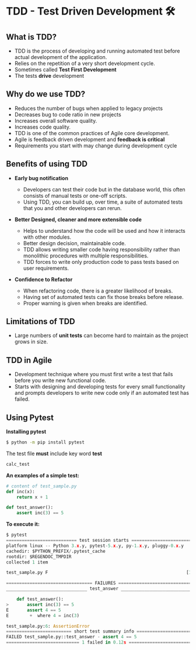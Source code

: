 # TDD - Test Driven Development :hammer_and_wrench:

## What is TDD?
- TDD is the process of developing and running automated test before actual development of the application.
- Relies on the repetition of a very short development cycle.
- Sometimes called **Test First Development**
- The tests **drive** development

## Why do we use TDD?
- Reduces the number of bugs when applied to legacy projects
- Decreases bug to code ratio in new projects
- Increases overall software quality.
- Increases code quality.
- TDD is one of the common practices of Agile core development.
- Agile is feedback driven development and **feedback is critical**
- Requirements you start with may change during development cycle


## Benefits of using TDD
* **Early bug notification**
    - Developers can test their code but in the database world, this often consists of manual tests or one-off scripts.
    - Using TDD, you can build up, over time, a suite of automated tests that you and other developers can rerun.

* **Better Designed, cleaner and more extensible code**
    - Helps to understand how the code will be used and how it interacts with other modules.
    - Better design decision, maintainable code.
    - TDD allows writing smaller code having responsibility rather than monolithic procedures with multiple responsibilities.
    - TDD forces to write only production code to pass tests based on user requirements.

* **Confidence to Refactor**
    - When refactoring code, there is a greater likelihood of breaks.
    - Having set of automated tests can fix those breaks before release.
    - Proper warning is given when breaks are identified.

## Limitations of TDD
- Large numbers of **unit tests** can become hard to maintain as the project grows in size.

## TDD in Agile
- Development technique where you must first write a test that fails before you write new functional code.
- Starts with designing and developing tests for every small functionality and prompts developers to write new code only if an automated test has failed.


## Using Pytest

**Installing pytest**

```bash
$ python -m pip install pytest
```

The test file **must** include key word **test**
```bash
calc_test
```

**An examples of a simple test:**

```python
# content of test_sample.py
def inc(x):
    return x + 1

def test_answer():
    assert inc(3) == 5
```

**To execute it:**

```python
$ pytest
=========================== test session starts ============================
platform linux -- Python 3.x.y, pytest-5.x.y, py-1.x.y, pluggy-0.x.y
cachedir: $PYTHON_PREFIX/.pytest_cache
rootdir: $REGENDOC_TMPDIR
collected 1 item

test_sample.py F                                                     [100%]

================================= FAILURES =================================
_______________________________ test_answer ________________________________

    def test_answer():
>       assert inc(3) == 5
E       assert 4 == 5
E        +  where 4 = inc(3)

test_sample.py:6: AssertionError
========================= short test summary info ==========================
FAILED test_sample.py::test_answer - assert 4 == 5
============================ 1 failed in 0.12s =============================
```
